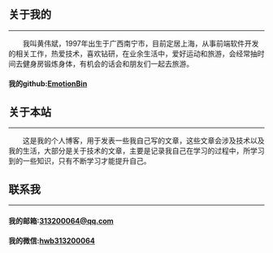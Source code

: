 ## 关于我的
----
&emsp;&emsp;我叫黄伟斌，1997年出生于广西南宁市，目前定居上海，从事前端软件开发的相关工作，热爱技术，喜欢钻研，在业余生活中，爱好运动和旅游，会经常抽时间去健身房锻炼身体，有机会的话会和朋友们一起去旅游。

#### 我的github:[EmotionBin](https://github.com/EmotionBin)

## 关于本站
----
&emsp;&emsp;这是我的个人博客，用于发表一些我自己写的文章，这些文章会涉及技术以及我的生活，大部分是关于技术的文章，主要是记录我自己在学习的过程中，所学习到的一些知识，只有不断学习才能提升自己。


## 联系我
----
#### 我的邮箱:313200064@qq.com
#### 我的微信:[hwb313200064](https://s1.ax1x.com/2020/03/26/GSp7kj.jpg)